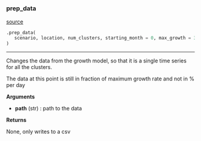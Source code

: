 #


### prep_data
[source](https://github.com/allfed/Seaweed-Upscaling-Model/blob/master/src/preprocessing.py/#L9)
```python
.prep_data(
   scenario, location, num_clusters, starting_month = 0, max_growth = 30
)
```

---
Changes the data from the growth model, so that it is a
single time series for all the clusters.

The data at this point is still in fraction of maximum growth rate and not in % per day


**Arguments**

* **path** (str) : path to the data


**Returns**

None, only writes to a csv
